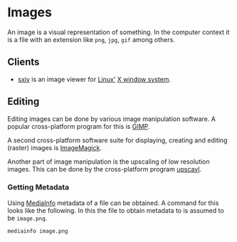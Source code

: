 # Images

An image is a visual representation of something.
In the computer context it is a file with an extension like `png`, `jpg`, `gif` among others.

## Clients

- [sxiv](https://github.com/xyb3rt/sxiv) is an image viewer for [Linux'](/wiki/linux.md)
  [X window system](/wiki/linux/x_window_system.md).

## Editing

Editing images can be done by various image manipulation software.
A popular cross-platform program for this is [GIMP](https://www.gimp.org/).

A second cross-platform software suite for displaying, creating and editing (raster) images is
[ImageMagick](/wiki/imagemagick.md).

Another part of image manipulation is the upscaling of low resolution images.
This can be done by the cross-platform program [upscayl](https://github.com/upscayl/upscayl).

### Getting Metadata

Using [MediaInfo](https://github.com/MediaArea/MediaInfo) metadata of a file can be obtained.
A command for this looks like the following.
In this the file to obtain metadata to is assumed to be `image.png`.

```sh
mediainfo image.png
```

